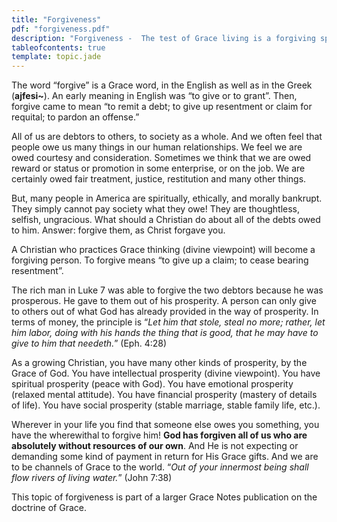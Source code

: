 ```yaml
---
title: "Forgiveness"
pdf: "forgiveness.pdf"
description: "Forgiveness -  The test of Grace living is a forgiving spirit."
tableofcontents: true
template: topic.jade
---
```


The word “forgive” is a Grace word, in the English as well as in the Greek (**ajfesi\~**). An early meaning in English was “to give or to grant”. Then, forgive came to mean “to remit a debt; to give up resentment or claim for requital; to pardon an offense.”

All of us are debtors to others, to society as a whole. And we often feel that people owe us many things in our human relationships. We feel we are owed courtesy and consideration. Sometimes we think that we are owed reward or status or promotion in some enterprise, or on the job. We are certainly owed fair treatment, justice, restitution and many other
things.

But, many people in America are spiritually, ethically, and morally bankrupt. They simply cannot pay society what they owe! They are thoughtless, selfish, ungracious. What should a Christian do about all of the debts owed to him. Answer: forgive them, as Christ forgave you.

A Christian who practices Grace thinking (divine viewpoint) will become a forgiving person. To forgive means “to give up a claim; to cease bearing resentment”.

The rich man in Luke 7 was able to forgive the two debtors because he was prosperous. He gave to them out of his prosperity. A person can only give to others out of what God has already provided in the way of prosperity. In terms of money, the principle is “_Let him that stole, steal no more; rather, let him labor, doing with his hands the thing that is good, that he may have to give to him that needeth._” (Eph. 4:28)

As a growing Christian, you have many other kinds of prosperity, by the Grace of God. You have intellectual prosperity (divine viewpoint). You have spiritual prosperity (peace with God). You have emotional prosperity (relaxed mental attitude). You have financial prosperity (mastery of details of life). You have social prosperity (stable marriage, stable family life, etc.).

Wherever in your life you find that someone else owes you something, you have the wherewithal to forgive him! **God has forgiven all of us who are absolutely without resources of our own**. And He is not expecting or demanding some kind of payment in return for His Grace gifts. And we are to be channels of Grace to the world. “_Out of your innermost being shall flow rivers of living water._” (John 7:38) 

This topic of forgiveness is part of a larger Grace Notes publication on the doctrine of Grace. 
